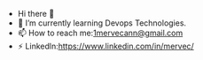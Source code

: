 - Hi there 👋 
- 🌱 I’m currently learning Devops Technologies.
- 📫 How to reach me:1mervecann@gmail.com
- ⚡ Linkedln:https://www.linkedin.com/in/mervec/

<!---
merveca/merveca is a ✨ special ✨ repository because its `README.md` (this file) appears on your GitHub profile.
You can click the Preview link to take a look at your changes.
--->
